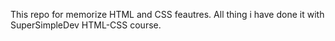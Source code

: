 This repo for memorize HTML and CSS feautres. All thing i have done it with SuperSimpleDev HTML-CSS course. 
